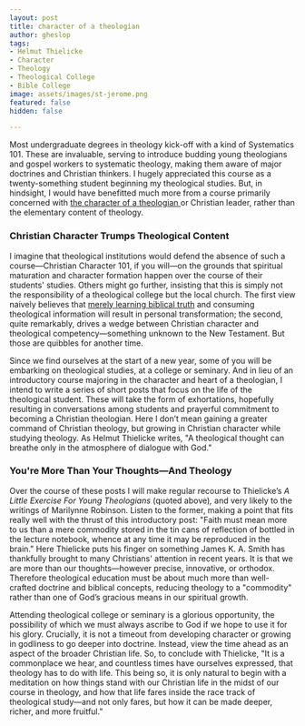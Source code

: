 ```yaml
---
layout: post
title: character of a theologian
author: gheslop
tags:
- Helmut Thielicke
- Character
- Theology
- Theological College
- Bible College
image: assets/images/st-jerome.png
featured: false
hidden: false

---
```

Most undergraduate degrees in theology kick-off with a kind of Systematics 101. These are invaluable, serving to introduce budding young theologians and gospel workers to systematic theology, making them aware of major doctrines and Christian thinkers. I hugely appreciated this course as a twenty-something student beginning my theological studies. But, in hindsight, I would have benefitted much more from a course primarily concerned with [the character of a theologian ](https://africa.thegospelcoalition.org/reviews/charitable-writing-is-about-character-not-style/ "Character formation")or Christian leader, rather than the elementary content of theology.

### Christian Character Trumps Theological Content

I imagine that theological institutions would defend the absence of such a course—Christian Character 101, if you will—on the grounds that spiritual maturation and character formation happen over the course of their students' studies. Others might go further, insisting that this is simply not the responsibility of a theological college but the local church. The first view naively believes that [merely learning biblical truth](https://rekindle.co.za/content/2021-04-14-bible-believing-1-thessalonians "On being 'Bible believing'") and consuming theological information will result in personal transformation; the second, quite remarkably, drives a wedge between Christian character and theological competency—something unknown to the New Testament. But those are quibbles for another time.

Since we find ourselves at the start of a new year, some of you will be embarking on theological studies, at a college or seminary. And in lieu of an introductory course majoring in the character and heart of a theologian, I intend to write a series of short posts that focus on the life of the theological student. These will take the form of exhortations, hopefully resulting in conversations among students and prayerful commitment to becoming a Christian theologian. Here I don’t mean gaining a greater command of Christian theology, but growing in Christian character while studying theology. As Helmut Thielicke writes, "A theological thought can breathe only in the atmosphere of dialogue with God."

### You're More Than Your Thoughts—And Theology

Over the course of these posts I will make regular recourse to Thielicke’s _A Little Exercise For Young Theologians_ (quoted above)_,_ and very likely to the writings of Marilynne Robinson. Listen to the former, making a point that fits really well with the thrust of this introductory post: "Faith must mean more to us than a mere commodity stored in the tin cans of reflection of bottled in the lecture notebook, whence at any time it may be reproduced in the brain." Here Thielicke puts his finger on something James K. A. Smith has thankfully brought to many Christians' attention in recent years. It is that we are more than our thoughts—however precise, innovative, or orthodox. Therefore theological education must be about much more than well-crafted doctrine and biblical concepts, reducing theology to a "commodity" rather than one of God’s gracious means in our spiritual growth.

Attending theological college or seminary is a glorious opportunity, the possibility of which we must always ascribe to God if we hope to use it for his glory. Crucially, it is not a timeout from developing character or growing in godliness to go deeper into doctrine. Instead, view the time ahead as an aspect of the broader Christian life. So, to conclude with Thielicke, "It is a commonplace we hear, and countless times have ourselves expressed, that theology has to do with life. This being so, it is only natural to begin with a meditation on how things stand with our Christian life in the midst of our course in theology, and how that life fares inside the race track of theological study—and not only fares, but how it can be made deeper, richer, and more fruitful."